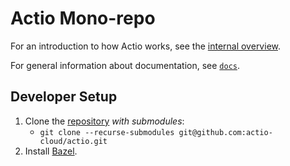 # Actio Mono-repo

For an introduction to how Actio works,
see the [internal overview](docs/internal-overview.md).

For general information about documentation, see [`docs`](docs/).

## Developer Setup

1. Clone the [repository](https://github.com/actio-cloud/actio) *with submodules*:
   - `git clone --recurse-submodules git@github.com:actio-cloud/actio.git`
2. Install [Bazel](https://bazel.build/).
